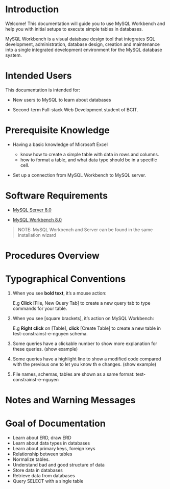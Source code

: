 # Introduction

Welcome! This documentation will guide you to use MySQL Workbench and help you with initial setups to execute simple tables in databases.

>
MySQL Workbench is a visual database design tool that integrates SQL development, administration, database design, creation and maintenance into a single integrated development environment for the MySQL database system. 


# Intended Users
This documentation is intended for:

* New users to MySQL to learn about databases

* Second-term Full-stack Web Development student of BCIT.


# Prerequisite Knowledge

* Having a basic knowledge of Microsoft Excel

    * know how to create a simple table with data in rows and columns.
    * how to format a table, and what data type should be in a specific cell.
    
* Set up a connection from MySQL Workbench to MySQL server.

# Software Requirements

* [MySQL Server 8.0](https://dev.mysql.com/downloads/installer/)

* [MySQL Workbench 8.0](https://dev.mysql.com/downloads/installer/)

>NOTE: MySQL Workbench and Server can be found in the same installation wizard



# Procedures Overview

# Typographical Conventions
1. When you see **bold text**, it’s a mouse action:

    E.g **Click** [File, New Query Tab] to create a new query tab to type commands for your table.

2. When you see [square brackets], it’s action on MySQL Workbench:

    E.g **Right click** on [Table], **click** [Create Table] to create a new table in test-constrainst-e-nguyen schema.

3. Some queries have a clickable number to show more explanation for these queries.
(show example)

4. Some queries have a highlight line to show a modified code compared with the previous one to let you know th	e changes.
(show example)

5. File names, schemas, tables are shown as a same format: test-constrainst-e-nguyen 

# Notes and Warning Messages

# Goal of Documentation
- Learn about ERD, draw ERD
- Learn about data types in databases
- Learn about primary keys, foreign keys
- Relationship between tables
- Normalize tables.
- Understand bad and good structure of data
- Store data in databases
- Retrieve data from databases
- Query SELECT with a single table
